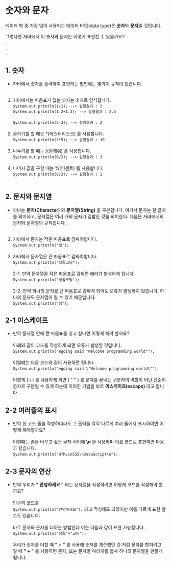 # **숫자와 문자**
데이터 형 중 가장 많이 사용되는 데이터 타입(data type)은 **숫자**와 **문자**일 것입니다.

그렇다면 자바에서 이 숫자와 문자는 어떻게 표현할 수 있을까요?  
.  
.  
.  
## **1. 숫자**
- 자바에서 숫자를 출력하여 표현하는 방법에는 몇가지 규칙이 있습니다.
<br><br>
1. 자바에서는 따옴표가 없는 숫자는 숫자로 인식합니다.  
` System.out.println(1+2); --> 실행결과 : 3 ` <br>
` System.out.println(1.2+1.3); --> 실행결과 : 2.5 ` <br><br>
` System.out.println(5-3); --> 실행결과 : 2 `
<br><br>
2. 곱하기를 할 때는 *(에스터리스크) 를 사용합니다.  
` System.out.println(2*5); --> 실행결과 : 10 `
<br><br>
3. 나누기를 할 때는 /(슬래쉬) 를 사용합니다.  
` System.out.println(6/2); --> 실행결과 : 3 `
<br><br>
3. 나머지 값을 구할 때는 %(퍼센트) 를 사용합니다.  
` System.out.println(8/3); --> 실행결과 : 2 ` <br><br>
## **2. 문자와 문자열**
- 자바는 **문자(Character)** 와 **문자열(String)** 을 구분합니다. 여기서 문자는 한 글자를 의미하고, 문자열은 여러 개의 문자가 결합한 것을 의미한다. 다음은 자바에서의 문자와 문자열의 규칙입니다.
<br><br>
1. 자바에서 문자는 작은 따옴표로 감싸야합니다.   
`System.out.println('생');` <br><br>
2. 자바에서 문자열은 큰 따옴표로 감싸야합니다.  
`System.out.println("생활코딩");` <br><br>
2-1. 만약 문자열을 작은 따옴표로 감싸면 에러가 발생하게 됩니다.  
`System.out.println('생활코딩');` <br><br>
2-2. 만약 하나의 문자를 큰 따옴표로 감싸게 되어도 오류가 발생하지 않습니다. 하나의 문자도 문자열이 될 수 있기 때문입니다.  
`System.out.println("생");` 

## **2-1 이스케이프**
- 만약 문자열 안에 큰 따옴표를 넣고 싶다면 어떻게 해야 할까요?  <br><br>
아래와 같이 코드를 작성하게 되면 오류가 발생할 것입니다. <br>
`System.out.println("egoing said "Welcome programming world"");` <br><br>
이럴떄는 다음 코드와 같이 사용하면 됩니다.  
`System.out.println("egoing said \"Welcome programming world\"");` <br><br>
이렇게 ( \ ) 를 사용하게 되면 ( " " ) 를 문자를 끝내는 구분자의 역할이 아닌 단순히 문자로 구분될 수 있게 하는데 이러한 기법을 바로 **이스케이프(escape)** 라고 합니다.

## **2-2 여러줄의 표시**
- 만약 한 코드 줄을 작성하더라도 그 출력을 각각 다르게 여러 줄에서 표시하려면 어떻게 해야할까요? <br><br>
이럴때는 줄을 바꾸고 싶은 글자 사이에 **\n** 을 사용하며 이를 코드로 표현하면 다음과 같습니다.  
`System.out.println("HTML\nCSS\nJavaScript\n");`

## **2-3 문자의 연산**
- 만약 우리가 **" 안녕하세요 "** 라는 문자열을 작성하려면 어떻게 코드를 작성해야 할까요? <br><br>
단순히 코드를  
`System.out.println("안녕하세요");` 라고 작성해도 되겠지만 이를 다르게 표현 할 수도 있습니다. <br><br>
바로 문자와 문자를 더하는 방법인데 이는 다음과 같이 표현 가능합니다.  
`System.out.println("생활"+"코딩");` <br><br>
우리가 숫자를 더할 때 **" + "** 를 사용해 숫자를 계산했던 것 처럼 문자를 합치려고 할 때 **" + "** 를 사용하면 문자, 또는 문자열 여러개를 합쳐 하나의 문자열을 만들게 됩니다.
